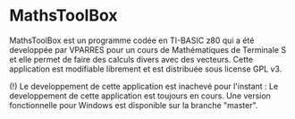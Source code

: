 MathsToolBox
============

MathsToolBox est un programme codée en TI-BASIC z80 qui a été developpée par VPARRES pour un cours
de Mathématiques de Terminale S et elle permet de faire des calculs divers avec des vecteurs. Cette application est
modifiable librement et est distribuée sous license GPL v3.

(!) Le developpement de cette application est inachevé pour l'instant : Le developpement de cette application est toujours en cours. Une version fonctionnelle pour Windows est disponible
sur la branche "master".
